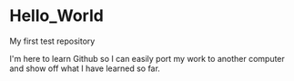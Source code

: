 # Hello_World
My first test repository

I'm here to learn Github so I can easily port my work to another computer and show off what I have learned so far.
